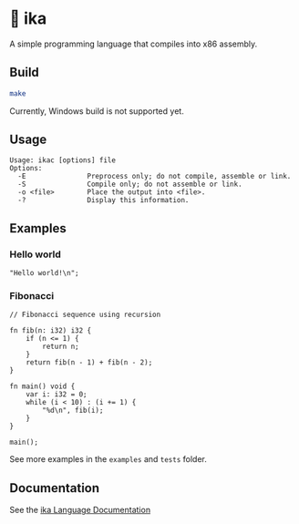 # 🦑 ika

A simple programming language that compiles into x86 assembly.

## Build
```sh
make
```
Currently, Windows build is not supported yet.

## Usage
```
Usage: ikac [options] file
Options:
  -E               Preprocess only; do not compile, assemble or link.
  -S               Compile only; do not assemble or link.
  -o <file>        Place the output into <file>.
  -?               Display this information.
```

## Examples

### Hello world
```zig
"Hello world!\n";
```

### Fibonacci
```zig
// Fibonacci sequence using recursion

fn fib(n: i32) i32 {
    if (n <= 1) {
        return n;
    }
    return fib(n - 1) + fib(n - 2);
}

fn main() void {
    var i: i32 = 0;
    while (i < 10) : (i += 1) {
        "%d\n", fib(i);
    }
}

main();
```

See more examples in the `examples` and `tests` folder.

## Documentation

See the [ika Language Documentation](doc.md)

